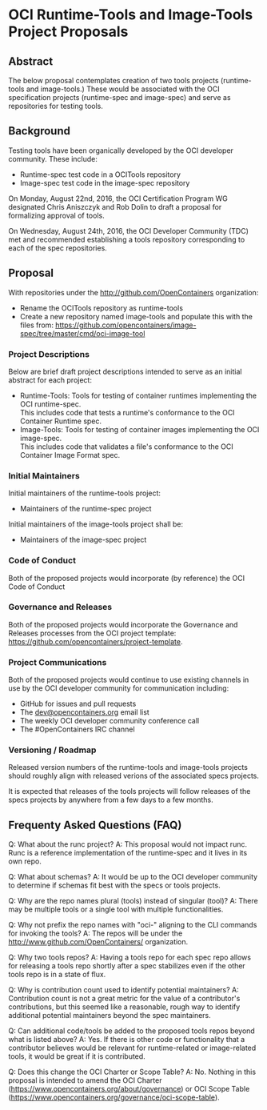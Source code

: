 # OCI Runtime-Tools and Image-Tools Project Proposals

## Abstract
The below proposal contemplates creation of two tools projects (runtime-tools and image-tools.)
These would be associated with the OCI specification projects (runtime-spec and image-spec) and serve as repositories for testing  tools. 

## Background
Testing tools have been organically developed by the OCI developer community.
These include:
* Runtime-spec test code in a OCITools repository
* Image-spec test code in the image-spec repository

On Monday, August 22nd, 2016, the OCI Certification Program WG designated Chris Aniszczyk and Rob Dolin to draft a proposal for formalizing approval of tools.

On Wednesday, August 24th, 2016, the OCI Developer Community (TDC) met and recommended establishing a tools repository corresponding to each of the spec repositories.  

## Proposal
With repositories under the http://github.com/OpenContainers organization:
* Rename the OCITools repository as runtime-tools
* Create a new repository named image-tools and populate this with the files from: https://github.com/opencontainers/image-spec/tree/master/cmd/oci-image-tool

### Project Descriptions
Below are brief draft project descriptions intended to serve as an initial abstract for each project:
* Runtime-Tools: Tools for testing of container runtimes implementing the OCI runtime-spec.  
This includes code that tests a runtime's conformance to the OCI Container Runtime spec.
* Image-Tools: Tools for testing of container images implementing the OCI image-spec.  
This includes code that validates a file's conformance to the OCI Container Image Format spec.  

### Initial Maintainers
Initial maintainers of the runtime-tools project:
* Maintainers of the runtime-spec project

Initial maintainers of the image-tools project shall be:
* Maintainers of the image-spec project

### Code of Conduct
Both of the proposed projects would incorporate (by reference) the OCI Code of Conduct

### Governance and Releases
Both of the proposed projects would incorporate the Governance and Releases processes from the OCI project template: https://github.com/opencontainers/project-template.

### Project Communications
Both of the proposed projects would continue to use existing channels in use by the OCI developer community for communication including:
* GitHub for issues and pull requests
* The dev@opencontainers.org email list
* The weekly OCI developer community conference call
* The #OpenContainers IRC channel

### Versioning / Roadmap
Released version numbers of the runtime-tools and image-tools projects should roughly align with released verions of the associated specs projects.

It is expected that releases of the tools projects will follow releases of the specs projects by anywhere from a few days to a few months.

## Frequenty Asked Questions (FAQ)
Q: What about the runc project?
A: This proposal would not impact runc.  
Runc is a reference implementation of the runtime-spec and it lives in its own repo.

Q: What about schemas?
A: It would be up to the OCI developer community to determine if schemas fit best with the specs or tools projects.

Q: Why are the repo names plural (tools) instead of singular (tool)?
A: There may be multiple tools or a single tool with multiple functionalities.

Q: Why not prefix the repo names with "oci-" aligning to the CLI commands for invoking the tools?
A: The repos will be under the http://www.github.com/OpenContainers/ organization.

Q: Why two tools repos?
A: Having a tools repo for each spec repo allows for releasing a tools repo shortly after a spec stabilizes even if the other tools repo is in a state of flux.

Q: Why is contribution count used to identify potential maintainers?
A: Contribution count is not a great metric for the value of a contributor's contributions, but this seemed like a reasonable, rough way to identify additional potential maintainers beyond the spec maintainers.  

Q: Can additional code/tools be added to the proposed tools repos beyond what is listed above?
A: Yes.  If there is other code or functionality that a contributor believes would be relevant for runtime-related or image-related tools, it would be great if it is contributed.

Q: Does this change the OCI Charter or Scope Table?
A: No.  Nothing in this proposal is intended to amend the OCI Charter (https://www.opencontainers.org/about/governance) or OCI Scope Table (https://www.opencontainers.org/governance/oci-scope-table).
